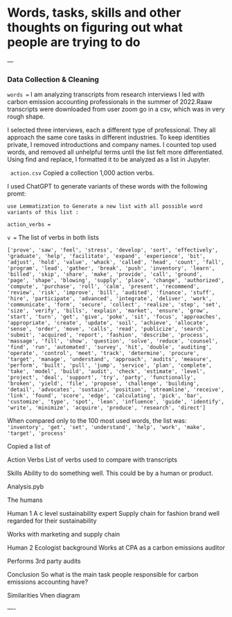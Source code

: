 # Words, tasks, skills and other thoughts on figuring out what people are trying to do





—
### Data Collection & Cleaning

`` words = ``
I am analyzing transcripts from research interviews I led with carbon emission accounting professionals in the summer of 2022.Raaw transcripts were downloaded from user zoom go in a csv, which was in very rough shape. 

I selected three interviews, each a different type of professional. They all approach the same core tasks in different industries. To keep identities private, I removed introductions and company names. I counted top used words, and removed all unhelpful terms until the list felt more differentiated. Using find and replace, I formatted it to be analyzed as a list in Jupyter.


`` action.csv``
Copied a collection 1,000 action verbs.

I used ChatGPT to generate variants of these words with the following promt: 

`use Lemmatization to Generate a new list with all possible word variants of this list :`


`` action_verbs =  ``




`` v = ``
The list of verbs in both lists

``['prove', 'saw', 'feel', 'stress', 'develop', 'sort', 'effectively', 'graduate', 'help', 'facilitate', 'expand', 'experience', 'bit', 'adjust', 'hold', 'value', 'whack', 'called', 'head', 'count', 'fall', 'program', 'lead', 'gather', 'break', 'push', 'inventory', 'learn', 'billed', 'skip', 'share', 'make', 'provide', 'call', 'ground', 'page', 'shape', 'blowing', 'supply', 'place', 'change', 'authorized', 'compute', 'purchase', 'roll', 'calm', 'present', 'recommend', 'review', 'risk', 'improve', 'bill', 'audited', 'finance', 'stuff', 'hire', 'participate', 'advanced', 'integrate', 'deliver', 'work', 'communicate', 'form', 'secure', 'collect', 'realize', 'step', 'set', 'size', 'verify', 'bills', 'explain', 'market', 'ensure', 'grow', 'start', 'turn', 'get', 'give', 'poke', 'sit', 'focus', 'approaches', 'appropriate', 'create', 'update', 'soil', 'achieve', 'allocate', 'sense', 'order', 'move', 'calls', 'read', 'publicize', 'search', 'submit', 'acquired', 'report', 'fashion', 'describe', 'process', 'massage', 'fill', 'show', 'question', 'solve', 'reduce', 'counsel', 'find', 'run', 'automated', 'survey', 'hit', 'double', 'auditing', 'operate', 'control', 'meet', 'track', 'determine', 'procure', 'target', 'manage', 'understand', 'approach', 'audits', 'measure', 'perform', 'built', 'pull', 'jump', 'service', 'plan', 'complete', 'take', 'model', 'build', 'audit', 'check', 'estimate', 'level', 'project', 'deal', 'support', 'try', 'party', 'functionally', 'broken', 'yield', 'file', 'propose', 'challenge', 'building', 'detail', 'advocates', 'sustain', 'position', 'streamline', 'receive', 'link', 'found', 'score', 'edge', 'calculating', 'pick', 'bar', 'customize', 'type', 'spot', 'lean', 'influence', 'guide', 'identify', 'write', 'minimize', 'acquire', 'produce', 'research', 'direct']
``


When compared only to the 100 most used words, the list was: 
`'inventory', 'get', 'set', 'understand', 'help', 'work', 'make', 'target', 'process'`



Copied a list of 

Action Verbs
List of verbs used to compare with transcripts

Skills
Ability to do something well. This could be by a human or product. 


Analysis.pyb




The humans

Human 1
A c level sustainability expert
Supply chain for fashion brand well regarded for their sustainability 

Works with marketing and supply chain


Human 2
Ecologist background 
Works at CPA as a carbon emissions auditor

Performs 3rd party audits


Conclusion 
So what is the main task people responsible for carbon emissions accounting have?

Similarities
Vhen diagram



—- 



